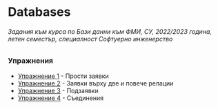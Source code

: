 # Databases
###### Задания към курса по Бази данни към ФМИ, СУ, 2022/2023 година, летен семестър, специалност Софтуерно инженерство

### Упражнения 
- [Упражнение 1](<./Exercise_01/>) - Прости заявки
- [Упражнение 2](<./Exercise_02/>) - Заявки върху две и повече релации
- [Упражнение 3](<./Exercise_03/>) - Подзаявки
- [Упражнение 4](<./Exercise_04/>) - Съединения